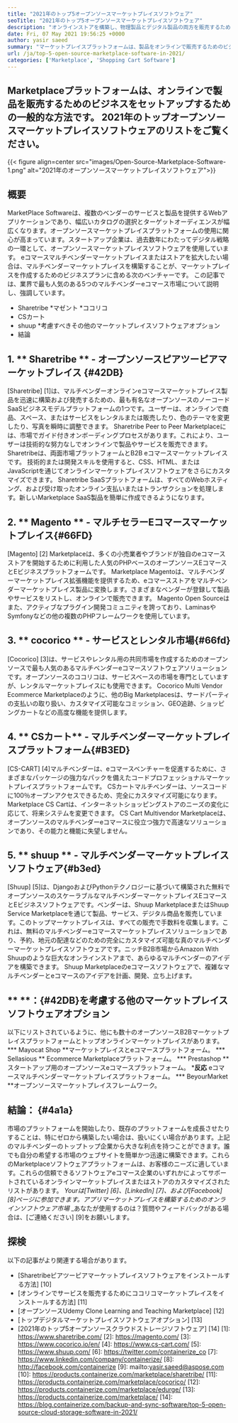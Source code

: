 ```yaml
---
title: "2021年のトップ5オープンソースマーケットプレイスソフトウェア" 
seoTitle: "2021年のトップ5オープンソースマーケットプレイスソフトウェア" 
description: "オンラインストアを構築し、物理製品とデジタル製品の両方を販売するためのトップセルフホストのeコマースマルチベンダーオープンソース市場プラットフォーム。" 
date: Fri, 07 May 2021 19:56:25 +0000
author: yasir saeed
summary: "マーケットプレイスプラットフォームは、製品をオンラインで販売するためのビジネスを設立するための一般的な方法です。 2021年のトップオープンソースマーケットプレイスソフトウェアのリストをご覧ください。" 
url: /ja/top-5-open-source-marketplace-software-in-2021/
categories: ['Marketplace', 'Shopping Cart Software']
---
```


## Marketplaceプラットフォームは、オンラインで製品を販売するためのビジネスをセットアップするための一般的な方法です。 2021年のトップオープンソースマーケットプレイスソフトウェアのリストをご覧ください。

{{< figure align=center src="images/Open-Source-Marketplace-Software-1.png" alt="2021年のオープンソースマーケットプレイスソフトウェア">}}


## **概要**
MarketPlace Softwareは、複数のベンダーのサービスと製品を提供するWebアプリケーションであり、幅広いカタログの選択とターゲットオーディエンスが幅広くなります。オープンソースマーケットプレイスプラットフォームの使用に関心が高まっています。スタートアップ企業は、過去数年にわたってデジタル戦略の一環として、オープンソースマーケットプレイスソフトウェアを使用しています。 eコマースマルチベンダーマーケットプレイスまたはストアを拡大したい場合は、マルチベンダーマーケットプレイスを構築することが、マーケットプレイスを作成するためのビジネスプランに含める次のベンチャーです。
この記事では、業界で最も人気のある5つのマルチベンダーeコマース市場について説明し、強調しています。
  * Sharetribe
  *マゼント
  *ココリコ
  * CSカート
  * shuup
  *考慮すべきその他のマーケットプレイスソフトウェアオプション
  * 結論

## 1. ** Sharetribe **  - オープンソース**ピアツーピアマーケットプレイス** {#42DB}
[Sharetribe] [1]は、マルチベンダーオンラインeコマースマーケットプレイス製品を迅速に構築および発売するための、最も有名なオープンソースのノーコードSaaSビジネスモデルプラットフォームの1つです。ユーザーは、オンラインで商品、スペース、またはサービスをレンタルまたは販売したり、色のテーマを変更したり、写真を瞬時に調整できます。 Sharetribe Peer to Peer Marketplaceには、市場でガイド付きオンボーディングプロセスがあります。これにより、ユーザーは技術的な努力なしでオンラインで製品やサービスを販売できます。 Sharetribeは、両面市場プラットフォームとB2B eコマースマーケットプレイスです。
技術的または開発スキルを使用すると、CSS、HTML、またはJavaScriptを通じてオンラインマーケットプレイスソフトウェアをさらにカスタマイズできます。 Sharetribe SaaSプラットフォームは、すべてのWebホスティング、および受け取ったオンライン支払いまたはトランザクションを処理します。新しいMarketplace SaaS製品を簡単に作成できるようになります。

## 2. ** Magento **  - マルチセラーEコマースマーケットプレイス{#66FD}
[Magento] [2] Marketplaceは、多くの小売業者やブランドが独自のeコマースストアを開始するために利用した人気のPHPベースのオープンソースEコマースとEビジネスプラットフォームです。 Marketplace Magentoは、マルチベンダーマーケットプレイス拡張機能を提供するため、eコマースストアをマルチベンダーマーケットプレイス製品に変換します。さまざまなベンダーが登録して製品やサービスをリストし、オンラインで販売できます。 Magento Open Sourceはまた、アクティブなプラグイン開発コミュニティを誇っており、LaminasやSymfonyなどの他の複数のPHPフレームワークを使用しています。

## 3. ** cocorico **  - サービスとレンタル市場{#66fd}
[Cocorico] [3]は、サービスやレンタル用の共同市場を作成するためのオープンソースで最も人気のあるマルチベンダーeコマースソフトウェアソリューションです。オープンソースのココリコは、サービスベースの市場を専門としていますが、レンタルマーケットプレイスにも使用できます。 Cocorico Multi Vendor Ecommerce Marketplaceのように、他のBig Marketplacesは、サードパーティの支払いの取り扱い、カスタマイズ可能なコミッション、GEO追跡、ショッピングカートなどの高度な機能を提供します。

## 4. ** CSカート**  - マルチベンダーマーケットプレイスプラットフォーム{#B3ED}
[CS-CART] [4]マルチベンダーは、eコマースベンチャーを促進するために、さまざまなパッケージの強力なパックを備えたコードプロフェッショナルマーケットプレイスプラットフォームです。 CSカートマルチベンダーは、ソースコードに100％オープンアクセスできるため、完全にカスタマイズ可能になります。 Marketplace CS Cartは、インターネットショッピングストアのニーズの変化に応じて、将来システムを変更できます。 CS Cart Multivendor Marketplaceは、オープンソースのマルチベンダーeコマースに役立つ強力で高速なソリューションであり、その能力と機能に失望しません。

## 5. ** shuup **  - マルチベンダーマーケットプレイスソフトウェア{#b3ed}
[Shuup] [5]は、DjangoおよびPythonテクノロジーに基づいて構築された無料でオープンソースのスケーラブルなマルチベンダーマーケットプレイスEコマースとEビジネスソフトウェアです。ベンダーは、Shuup MarketplaceまたはShuup Service Marketplaceを通じて製品、サービス、デジタル商品を販売しています。このトップマーケットプレイスは、すべての販売で手数料を収集します。これは、無料のマルチベンダーeコマースマーケットプレイスソリューションであり、予約、地元の配達などのための完全にカスタマイズ可能な真のマルチベンダーマーケットプレイスソフトウェアです。ニッチB2B市場からAmazon With Shuupのような巨大なオンラインストアまで、あらゆるマルチベンダーのアイデアを構築できます。 Shuup Marketplaceのeコマースソフトウェアで、複雑なマルチベンダーとeコマースのアイデアを計画、開発、立ち上げます。

## ** **：{#42DB}を考慮する他のマーケットプレイスソフトウェアオプション
以下にリストされているように、他にも数十のオープンソースB2Bマーケットプレイスプラットフォームとトップオンラインマーケットプレイスがあります。
  *** Mayocat Shop **マーケットプレイスとeコマースプラットフォーム。
  *** Sellasious ** Ecommerce Marketplaceプラットフォーム。
  *** Prestashop **スタートアップ用のオープンソースeコマースプラットフォーム。
  ***反応** eコマースマルチベンダーマーケットプレイスプラットフォーム。
  *** BeyourMarket **オープンソースマーケットプレイスフレームワーク。

## **結論：** {#4a1a}
市場のプラットフォームを開始したり、既存のプラットフォームを成長させたりすることは、特にゼロから構築したい場合は、扱いにくい場合があります。上記のマルチベンダーのトップトップ企業から大きな利点を持つことができます。誰でも自分の希望する市場のウェブサイトを簡単かつ迅速に構築できます。これらのMarketplaceソフトウェアプラットフォームは、お客様のニーズに適しています。これらの信頼できるソフトウェアeコマース企業のいずれかによってサポートされているオンラインマーケットプレイスまたはストアのカスタマイズされたリストがあります。
_Yourは[Twitter] [6]、[LinkedIn] [7]、および[Facebook] [8]ページに参​​加できます。アプリマーケットプレイスを構築するためのオンラインソフトウェア市場_ _あなたが使用するのは？質問やフィードバックがある場合は、[ご連絡ください] [9]をお願いします。

## 探検
以下の記事がより関連する場合があります。
  * [Sharetribeピアツーピアマーケットプレイスソフトウェアをインストールする方法] [10]
  * [オンラインでサービスを販売するためにココリコマーケットプレイスをインストールする方法] [11]
  * [オープンソースUdemy Clone Learning and Teaching Marketplace] [12]
  * [トップデジタルマーケットプレイスソフトウェアオプション] [13]
  * [2021年のトップ5オープンソースクラウドストレージソフトウェア] [14]
[1]: https://www.sharetribe.com/
[2]: https://magento.com/
[3]: https://www.cocorico.io/en/
[4]: https://www.cs-cart.com/
[5]: https://www.shuup.com/
[6]: https://twitter.com/containerize_co
[7]: https://www.linkedin.com/company/containerize/
[8]: http://facebook.com/containerize
[9]: mailto:yasir.saeed@aspose.com
[10]: https://products.containerize.com/marketplace/sharetribe/
[11]: https://products.containerize.com/marketplace/cocorico/
[12]: https://products.containerize.com/marketplace/edurge/
[13]: https://products.containerize.com/marketplace/
[14]: https://blog.containerize.com/backup-and-sync-software/top-5-open-source-cloud-storage-software-in-2021/
